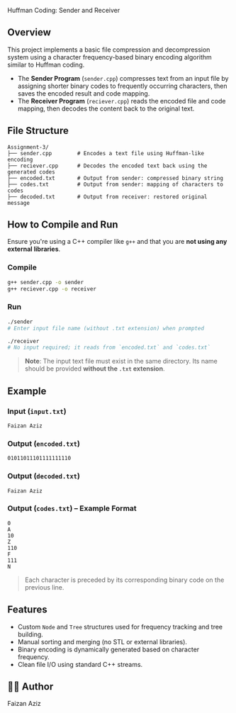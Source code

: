 Huffman Coding: Sender and Receiver

## Overview

This project implements a basic file compression and decompression system using a character frequency-based binary encoding algorithm similar to Huffman coding.

- The **Sender Program** (`sender.cpp`) compresses text from an input file by assigning shorter binary codes to frequently occurring characters, then saves the encoded result and code mapping.
- The **Receiver Program** (`reciever.cpp`) reads the encoded file and code mapping, then decodes the content back to the original text.

## File Structure

```
Assignment-3/
├── sender.cpp        # Encodes a text file using Huffman-like encoding
├── reciever.cpp      # Decodes the encoded text back using the generated codes
├── encoded.txt       # Output from sender: compressed binary string
├── codes.txt         # Output from sender: mapping of characters to codes
├── decoded.txt       # Output from receiver: restored original message
```

## How to Compile and Run

Ensure you're using a C++ compiler like `g++` and that you are **not using any external libraries**.

### Compile

```bash
g++ sender.cpp -o sender
g++ reciever.cpp -o receiver
```

### Run

```bash
./sender
# Enter input file name (without .txt extension) when prompted

./receiver
# No input required; it reads from `encoded.txt` and `codes.txt`
```

> **Note**: The input text file must exist in the same directory. Its name should be provided **without the `.txt` extension**.

## Example

### Input (`input.txt`)
```
Faizan Aziz
```

### Output (`encoded.txt`)
```
01011011101111111110
```

### Output (`decoded.txt`)
```
Faizan Aziz
```

### Output (`codes.txt`) – Example Format
```
0
A
10
Z
110
F
111
N
```

> Each character is preceded by its corresponding binary code on the previous line.

## Features

- Custom `Node` and `Tree` structures used for frequency tracking and tree building.
- Manual sorting and merging (no STL or external libraries).
- Binary encoding is dynamically generated based on character frequency.
- Clean file I/O using standard C++ streams.

## 👨‍💻 Author

Faizan Aziz
